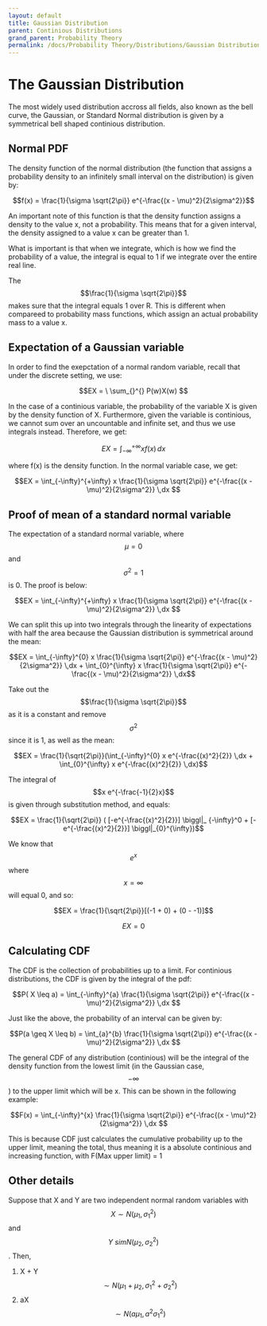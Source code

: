 ```yaml
---
layout: default
title: Gaussian Distribution
parent: Continious Distributions
grand_parent: Probability Theory
permalink: /docs/Probability Theory/Distributions/Gaussian Distribution/
---
```


# The Gaussian Distribution
The most widely used distribution accross all fields, also known as the bell curve, the Gaussian, or Standard Normal distribution is given by a symmetrical bell shaped continious distribution. 

## Normal PDF
The density function of the normal distribution (the function that assigns a probability density to an infinitely small interval on the distribution) is given by:

$$f(x) = \frac{1}{\sigma \sqrt{2\pi}} e^{-\frac{(x - \mu)^2}{2\sigma^2}}$$

An important note of this function is that the density function assigns a density to the value x, not a probability. This means that for a given interval, the density assigned to a value x can be greater than 1.

What is important is that when we integrate, which is how we find the probability of a value, the integral is equal to 1 if we integrate over the entire real line.

The $$\frac{1}{\sigma \sqrt{2\pi}}$$ makes sure that the integral equals 1 over R. This is different when compareed to probability mass functions, which assign an actual probability mass to a value x. 
## Expectation of a Gaussian variable

In order to find the exepctation of a normal random variable, recall that under the discrete setting, we use:

$$EX =  \ \sum_{}^{} P(w)X(w) $$

In the case of a continious variable, the probability of the variable X is given by the density function of X. Furthermore, given the variable is continious, we cannot sum over an uncountable and infinite set, and thus we use integrals instead. Therefore, we get:

$$EX =  \int_{-\infty}^{+\infty} xf(x) \,dx $$

where f(x) is the density function. In the normal variable case, we get:

$$EX =  \int_{-\infty}^{+\infty} x \frac{1}{\sigma \sqrt{2\pi}} e^{-\frac{(x - \mu)^2}{2\sigma^2}} \,dx $$

## Proof of mean of a standard normal variable
The expectation of a standard normal variable, where $$\mu = 0$$ and $$\sigma^2 = 1$$ is 0. The proof is below:

$$EX =  \int_{-\infty}^{+\infty} x \frac{1}{\sigma \sqrt{2\pi}} e^{-\frac{(x - \mu)^2}{2\sigma^2}} \,dx $$

We can split this up into two integrals through the linearity of expectations with half the area because the Gaussian distribution is symmetrical around the mean:

$$EX =  \int_{-\infty}^{0} x \frac{1}{\sigma \sqrt{2\pi}} e^{-\frac{(x - \mu)^2}{2\sigma^2}} \,dx +  \int_{0}^{\infty} x \frac{1}{\sigma \sqrt{2\pi}} e^{-\frac{(x - \mu)^2}{2\sigma^2}} \,dx$$

Take out the $$\frac{1}{\sigma \sqrt{2\pi}}$$ as it is a constant and remove $$\sigma^2$$ since it is 1, as well as the mean:

$$EX =  \frac{1}{\sqrt{2\pi}}(\int_{-\infty}^{0} x e^{-\frac{(x)^2}{2}} \,dx +  \int_{0}^{\infty} x e^{-\frac{(x)^2}{2}} \,dx)$$

The integral of $$x e^{-\frac{-1}{2}x}$$ is given through substitution method, and equals:

$$EX =  \frac{1}{\sqrt{2\pi}} ( [-e^{-\frac{(x)^2}{2}}] \biggl|_ {-\infty}^0 + [-e^{-\frac{(x)^2}{2}}] \biggl|_{0}^{\infty})$$

We know that $$e^x$$ where $$x = \infty$$ will equal 0, and so:

$$EX = \frac{1}{\sqrt{2\pi}}[(-1 + 0) + (0 - -1)]$$

$$EX = 0$$

## Calculating CDF
The CDF is the collection of probabilities up to a limit. For continious distributions, the CDF is given by the integral of the pdf:

$$P( X \leq a) = \int_{-\infty}^{a} \frac{1}{\sigma \sqrt{2\pi}} e^{-\frac{(x - \mu)^2}{2\sigma^2}} \,dx $$

Just like the above, the probability of an interval can be given by:


$$P(a \geq X \leq b) = \int_{a}^{b} \frac{1}{\sigma \sqrt{2\pi}} e^{-\frac{(x - \mu)^2}{2\sigma^2}} \,dx $$

The general CDF of any distribution (continious) will be the integral of the density function from the lowest limit (in the Gaussian case, $$- \infty$$) to the upper limit which will be x. This can be shown in the following example:

$$F(x) = \int_{-\infty}^{x} \frac{1}{\sigma \sqrt{2\pi}} e^{-\frac{(x - \mu)^2}{2\sigma^2}} \,dx $$

This is because CDF just calculates the cumulative probability up to the upper limit, meaning the total, thus meaning it is a absolute continious and increasing function, with F(Max upper limit) = 1

## Other details
Suppose that X and Y are two independent normal random variables with $$X \sim N(\mu_1, \sigma_1^2)$$ and $$Y \ sim N(\mu_2, \sigma^2_2)$$. Then,

1. X + Y $$\sim N(\mu_1 + \mu_2, \sigma_1^2 + \sigma_2^2)$$
2. aX $$\sim N(a\mu_1, a^2 \sigma_1^2)$$

   
